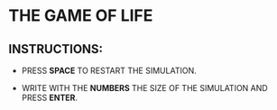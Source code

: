 # THE GAME OF LIFE

## **INSTRUCTIONS:**

* PRESS **SPACE** TO RESTART THE SIMULATION.

* WRITE WITH THE **NUMBERS** THE SIZE OF THE SIMULATION AND PRESS **ENTER**.
